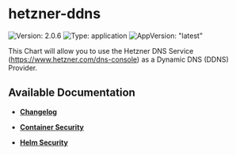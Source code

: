 # hetzner-ddns

![Version: 2.0.6](https://img.shields.io/badge/Version-2.0.6-informational?style=flat-square) ![Type: application](https://img.shields.io/badge/Type-application-informational?style=flat-square) ![AppVersion: "latest"](https://img.shields.io/badge/AppVersion-"latest"-informational?style=flat-square)

This Chart will allow you to use the Hetzner DNS Service (https://www.hetzner.com/dns-console) as a Dynamic DNS (DDNS) Provider.

## Available Documentation

- [**Changelog**](CHANGELOG)

- [**Container Security**](container-security)

- [**Helm Security**](helm-security)

